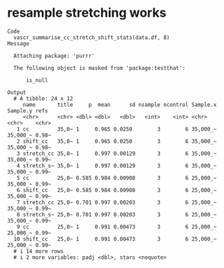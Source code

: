 # resample stretching works

    Code
      vascr_summarise_cc_stretch_shift_stats(data.df, 8)
    Message
      
      Attaching package: 'purrr'
      
      The following object is masked from 'package:testthat':
      
          is_null
      
    Output
      # A tibble: 24 x 12
         name       title     p  mean      sd nsample ncontrol Sample.x Sample.y refs 
         <chr>      <chr> <dbl> <dbl>   <dbl>   <int>    <int> <chr>    <chr>    <chr>
       1 cc         35,0~ 1     0.965 0.0250        3        6 35,000_~ 35,000_~ 0.98~
       2 shift_cc   35,0~ 1     0.965 0.0250        3        6 35,000_~ 35,000_~ 0.98~
       3 stretch_cc 35,0~ 1     0.997 0.00129       3        6 35,000_~ 35,000_~ 0.99~
       4 stretch_s~ 35,0~ 1     0.997 0.00129       3        6 35,000_~ 35,000_~ 0.99~
       5 cc         25,0~ 0.585 0.984 0.00908       3        6 25,000_~ 35,000_~ 0.99~
       6 shift_cc   25,0~ 0.585 0.984 0.00908       3        6 25,000_~ 35,000_~ 0.99~
       7 stretch_cc 25,0~ 0.701 0.997 0.00203       3        6 25,000_~ 35,000_~ 0.99~
       8 stretch_s~ 25,0~ 0.701 0.997 0.00203       3        6 25,000_~ 35,000_~ 0.99~
       9 cc         25,0~ 1     0.991 0.00473       3        6 25,000_~ 25,000_~ 0.99~
      10 shift_cc   25,0~ 1     0.991 0.00473       3        6 25,000_~ 25,000_~ 0.99~
      # i 14 more rows
      # i 2 more variables: padj <dbl>, stars <noquote>

